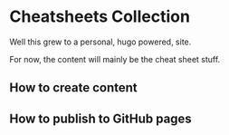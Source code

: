 # Cheatsheets Collection

Well this grew to a personal, hugo powered, site. 

For now, the content will mainly be the cheat sheet stuff.


## How to create content


## How to publish to GitHub pages